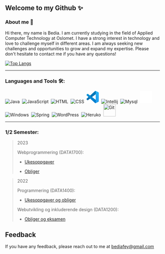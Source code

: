  ## Welcome to my Github ✨
### About me 🚀
Hi there, my name is Bedia. I am currently studying in the field of Applied Computer Technology at Oslomet.
I have a strong interest in technology and love to challenge myself in different areas. I am always seeking new challenges and opportunities to grow and expand my expertise. Please don't hesitate to contact me if you have any questions!

[![Top Langs](https://github-readme-stats.vercel.app/api/top-langs/?username=Bediafeyza&layout=compact&theme=rose_pine)](https://github.com/Bediafeyza/github-readme-stats)
***
### Languages and Tools 🛠:

<div>
  <img src="https://github.com/Bediafeyza/devicon/blob/master/icons/java/java-original.svg" title="Java" alt="Java" width="40" height="40"/>&nbsp;
  <img src="https://github.com/Bediafeyza/devicon/blob/master/icons/javascript/javascript-original.svg" title="JavaScript" alt="JavaScript" width="40" height="40"/>&nbsp;
  <img src="https://github.com/Bediafeyza/devicon/blob/master/icons/html5/html5-original.svg" title="HTML5" alt="HTML" width="40" height="40"/>&nbsp;
  <img src="https://github.com/Bediafeyza/devicon/blob/master/icons/css3/css3-original.svg"  title="CSS3" alt="CSS" width="40" height="40"/>&nbsp;
<img src="https://github.com/Bediafeyza/devicon/blob/master/icons/vscode/vscode-original.svg" title="VScode" alt="VScode" width="40" height="40"/>&nbsp;
<img src="https://github.com/yurijserrano/Github-Profile-Readme-Logos/blob/master/ides/intellij.svg" alt="Intellij" width="45" height="45"/>&nbsp;
<img src="https://github.com/Bediafeyza/devicon/blob/master/icons/mysql/mysql-original.svg" title="MySql" alt="Mysql" width="40" height="40"/>&nbsp;
<img src="https://github.com/logo/apple/blob/master/images/logo-white.svg" title="Apple" alt="Apple" width="40" height="40"/>&nbsp;
<img src="https://github.com/Bediafeyza/devicon/blob/master/icons/windows8/windows8-original.svg" title="Windows" alt="Windows" width="40" height="40"/>&nbsp;
  <img src="https://github.com/Bediafeyza/devicon/blob/master/icons/spring/spring-original.svg" title="Spring" alt="Spring" width="40"
  height="40"/>&nbsp;
<img src="https://github.com/Bediafeyza/devicon/blob/master/icons/wordpress/wordpress-plain.svg" title="WordPress" alt="WordPress" width="40" height="40"/>&nbsp;
 <img src="https://github.com/Bediafeyza/devicon/blob/master/icons/heroku/heroku-original.svg" title="Heruko" alt="Heruko" width="40" height="40"/>&nbsp;
  <img src="https://github.com/Bediafeyza/devicon/blob/master/icons/git/git-original.svg" title="Git" **alt="Git" width="40" height="40"/>
</div>

***
### 1/2 Semester:
>2023
>
> Webprogrammering (DATA1700):
> 
> - [Ukesoppgaver](https://github.com/Bediafeyza/UkesOppgaver_Data1700.git)
>
> - [Obliger](https://github.com/Bediafeyza/oblig1_Data1700.git)
> 

> 2022
> 
> Programmering (DATA1400):
> 
> - [Ukesoppgaver og obliger](https://github.com/Bediafeyza/Ukesoppgaver.git)
> 
> Webutvikling og inkluderende design (DATA1200):
> 
> - [Obliger og eksamen](https://github.com/Bediafeyza/obliger-og-eksamen.git)
>
## Feedback

If you have any feedback, please reach out to me at bediafey@gmail.com



 



